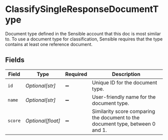 # ClassifySingleResponseDocumentType

Document type defined in the Sensible account that this doc is most similar to. To use a document type for classification, Sensible requires that the type contains at least one reference document.


## Fields

| Field                                                                          | Type                                                                           | Required                                                                       | Description                                                                    |
| ------------------------------------------------------------------------------ | ------------------------------------------------------------------------------ | ------------------------------------------------------------------------------ | ------------------------------------------------------------------------------ |
| `id`                                                                           | *Optional[str]*                                                                | :heavy_minus_sign:                                                             | Unique ID for the document type.                                               |
| `name`                                                                         | *Optional[str]*                                                                | :heavy_minus_sign:                                                             | User-friendly name for the document type.                                      |
| `score`                                                                        | *Optional[float]*                                                              | :heavy_minus_sign:                                                             | Similarity score comparing the document to the document type, between 0 and 1. |